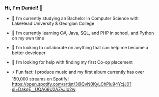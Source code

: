   ### Hi, I'm Daniel! 👋

- 🔭 I’m currently studying an Bachelor in Computer Science with LakeHead University & Georgian College
- 🌱 I’m currently learning C#, Java, SQL, and PHP in school, and Python on my own time
- 👯 I’m looking to collaborate on anything that can help me become a better developer
- 🤔 I’m looking for help with finding my first Co-op placement

- ⚡ Fun fact: I produce music and my first album currently has over 150,000 streams on Spotify!
      https://open.spotify.com/artist/3i9QvN0KyLChPlu94YcjJ0?si=DakqE__UQA68U2AZvJIo2w

